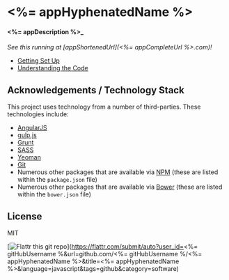 # <%= appHyphenatedName %>

#### <%= appDescription %>_

_See this running at [appShortenedUrl](<%= appCompleteUrl %>.com)!_

- [Getting Set Up](./doc/getting-set-up.md)
- [Understanding the Code](./doc/understanding-the-code.md)

## Acknowledgements / Technology Stack

This project uses technology from a number of third-parties. These technologies include:

- [AngularJS](https://angularjs.org/)
- [gulp.js](http://http://gulpjs.com/)
- [Grunt](http://gruntjs.com/)
- [SASS](http://sass-lang.com/)
- [Yeoman](http://yeoman.io/)
- [Git](http://git-scm.com/)
- Numerous other packages that are available via [NPM](http://npmjs.org/) 
  (these are listed within the `package.json` file)
- Numerous other packages that are available via [Bower](http://bower.io/) 
  (these are listed within the `bower.json` file)

## License

MIT

[![Flattr this git repo](http://api.flattr.com/button/flattr-badge-large.png)](https://flattr.com/submit/auto?user_id=<%= gitHubUsername %&url=github.com/<%= gitHubUsername %/<%= appHyphenatedName %>&title=<%= appHyphenatedName %>&language=javascript&tags=github&category=software)
